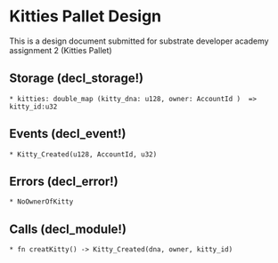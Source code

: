 <!-- For my own reference: https://discordapp.com/channels/772968587060445244/772968587060445251/813166983364739095 -->
# Kitties Pallet Design

This is a design document submitted for substrate developer academy assignment 2 (Kitties Pallet)

## Storage (decl_storage!)

    * kitties: double_map (kitty_dna: u128, owner: AccountId )  => kitty_id:u32
<!-- types look like TS, not RUST but made it to convey better -->

## Events (decl_event!)

    * Kitty_Created(u128, AccountId, u32) 

## Errors (decl_error!)

    * NoOwnerOfKitty 
  <!-- tbh I don't think we'd ever encounter this error, but I guess for the hygiene, and in case any 2 random dna match (astronomical chances tho) -->

## Calls (decl_module!)

    * fn creatKitty() -> Kitty_Created(dna, owner, kitty_id)
